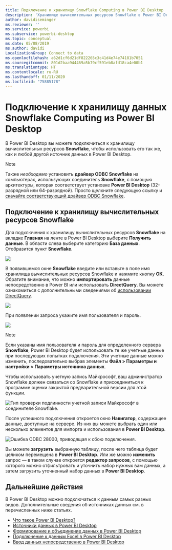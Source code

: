 ```yaml
---
title: Подключение к хранилищу Snowflake Computing в Power BI Desktop
description: 'Хранилище вычислительных ресурсов Snowflake в Power BI Desktop: простое подключение и использование'
author: davidiseminger
ms.reviewer: ''
ms.service: powerbi
ms.subservice: powerbi-desktop
ms.topic: conceptual
ms.date: 05/08/2019
ms.author: davidi
LocalizationGroup: Connect to data
ms.openlocfilehash: a62d1cf6d21df822265c3c41d4e74e74181b7051
ms.sourcegitcommit: 801d2baa944469a5b79cf591eb8afd18ca4e00b1
ms.translationtype: HT
ms.contentlocale: ru-RU
ms.lasthandoff: 01/11/2020
ms.locfileid: "75885178"
---
```

# <a name="connect-to-a-snowflake-computing-warehouse-in-power-bi-desktop"></a>Подключение к хранилищу данных Snowflake Computing из Power BI Desktop
В Power BI Desktop вы можете подключиться к хранилищу вычислительных ресурсов **Snowflake**, чтобы использовать его так же, как и любой другой источник данных в Power BI Desktop. 

> [!NOTE]
> Также *необходимо* установить **драйвер ODBC Snowflake** на компьютерах, использующих соединитель **Snowflake**, с помощью архитектуры, которая соответствует установке **Power BI Desktop** (32-разрядной или 64-разрядной). Просто щелкните следующую ссылку и [скачайте соответствующий драйвер ODBC Snowflake](https://go.microsoft.com/fwlink/?LinkID=823762).
> 
> 

## <a name="connect-to-a-snowflake-computing-warehouse"></a>Подключение к хранилищу вычислительных ресурсов Snowflake
Для подключения к хранилищу вычислительных ресурсов **Snowflake** на вкладке **Главная** на ленте в Power BI Desktop выберите **Получить данные**. В области слева выберите категорию **База данных**. Отобразится пункт **Snowflake**.

![](media/desktop-connect-snowflake/connect_snowflake_2b.png)

В появившемся окне **Snowflake** введите или вставьте в поле имя хранилища вычислительных ресурсов Snowflake и нажмите кнопку **ОК**. Обратите внимание, что можно **импортировать** данные непосредственно в Power BI или использовать **DirectQuery**. Вы можете ознакомиться с дополнительными сведениями об [использовании DirectQuery](desktop-use-directquery.md).

![](media/desktop-connect-snowflake/connect_snowflake_3.png)

При появлении запроса укажите имя пользователя и пароль.

![](media/desktop-connect-snowflake/connect-snowflake-4.png)

> [!NOTE]
> Если указаны имя пользователя и пароль для определенного сервера **Snowflake**, Power BI Desktop будет использовать те же учетные данные при последующих попытках подключения. Эти учетные данные можно изменить, последовательно выбрав элементы **Файл > Параметры и настройки > Параметры источника данных**.
> 
> 

Чтобы использовать учетную запись Майкрософт, ваш администратор Snowflake должен связаться со Snowflake и присоединиться к программе оценки закрытой предварительной версии для этой функции.

![Тип проверки подлинности учетной записи Майкрософт в соединителе Snowflake.](media/desktop-connect-snowflake/connect-snowflake-6.png)


После успешного подключения откроется окно **Навигатор**, содержащее данные, доступные на сервере. Из них вы можете выбрать один или несколько элементов для импорта и использования в **Power BI Desktop**.

![Ошибка ODBC 28000, приводящая к сбою подключения.](media/desktop-connect-snowflake/connect_snowflake_5.png)

Вы можете **загрузить** выбранную таблицу, после чего таблица будет целиком перемещена в **Power BI Desktop**. Или же можно **изменить** запрос — в таком случае откроется **редактор запросов**, с помощью которого можно отфильтровать и уточнить набор нужных вам данных, а затем загрузить уточненный набор данных в **Power BI Desktop**.

## <a name="next-steps"></a>Дальнейшие действия
В Power BI Desktop можно подключаться к данным самых разных видов. Дополнительные сведения об источниках данных см. в перечисленных ниже статьях.

* [Что такое Power BI Desktop?](desktop-what-is-desktop.md)
* [Источники данных в Power BI Desktop](desktop-data-sources.md)
* [Формирование и объединение данных в Power BI Desktop](desktop-shape-and-combine-data.md)
* [Подключение к данным Excel в Power BI Desktop](desktop-connect-excel.md)   
* [Ввод данных непосредственно в Power BI Desktop](desktop-enter-data-directly-into-desktop.md)   

